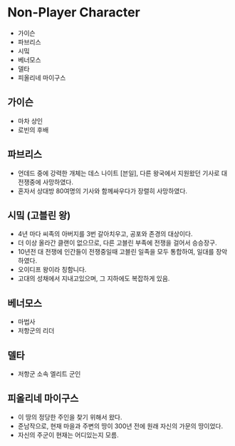 # Non-Player Character

- 가이슨
- 파브리스
- 시밐
- 베너모스
- 델타
- 피올리네 마이구스


## 가이슨
- 마차 상인
- 로빈의 후배
    
    
## 파브리스
- 언데드 중에 강력한 개체는 데스 나이트 [븐일], 다른 왕국에서 지원왔던 기사로 대전쟁중에 사망하였다. 
- 혼자서 상대방 80여명의 기사와 함께싸우다가 장렬히 사망하였다.
    
    
## 시밐 (고블린 왕)
- 4년 마다 씨족의 아버지를 3번 갈아치우고, 공포와 존경의 대상이다.
- 더 이상 올라간 클랜이 없으므로, 다른 고블린 부족에 전쟁을 걸어서 승승장구.
- 10년전 대 전쟁에 인간들이 전쟁중일때 고블린 일족을 모두 통합하여, 일대를 장악하였다.
- 오이디프 왕이라 칭함니다.
- 고대의 성채에서 지내고있으며, 그 지하에도 복잡하게 있음.
    
    
## 베너모스
- 마법사
- 저항군의 리더
    
    
## 델타
- 저항군 소속 엘리트 군인
    
    
## 피올리네 마이구스
- 이 땅의 정당한 주인을 찾기 위해서 왔다.
- 준남작으로, 현재 마을과 주변의 땅이 300년 전에 원래 자신의 가문의 땅이었다.
- 자신의 주군이 현재는 어디있는지 모름.
    
